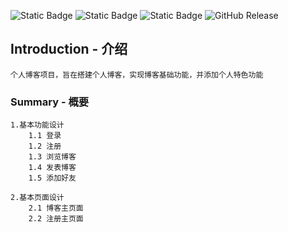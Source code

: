![Static Badge](https://img.shields.io/badge/新手上路-greed)
![Static Badge](https://img.shields.io/badge/欢迎指导-8A2Eb2)
![Static Badge](https://img.shields.io/badge/web项目初探-red)
![GitHub Release](https://img.shields.io/github/v/release/Yun-c/demo)
## Introduction - 介绍
    个人博客项目，旨在搭建个人博客，实现博客基础功能，并添加个人特色功能
### Summary - 概要
    1.基本功能设计
        1.1 登录
        1.2 注册
        1.3 浏览博客
        1.4 发表博客
        1.5 添加好友
        
    2.基本页面设计
        2.1 博客主页面
        2.2 注册主页面








